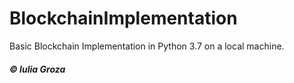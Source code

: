 # BlockchainImplementation
Basic Blockchain Implementation in Python 3.7 on a local machine.

##### © Iulia Groza

